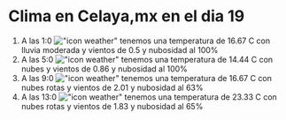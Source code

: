 # Clima en Celaya,mx en el dia 19

1. A las 1:0 !["icon weather"](http://openweathermap.org/img/w/10n.png) tenemos una temperatura de 16.67 C con lluvia moderada y  vientos de 0.5 y nubosidad al 100%
1. A las 5:0 !["icon weather"](http://openweathermap.org/img/w/04n.png) tenemos una temperatura de 14.44 C con nubes y  vientos de 0.86 y nubosidad al 100%
1. A las 9:0 !["icon weather"](http://openweathermap.org/img/w/04d.png) tenemos una temperatura de 16.67 C con nubes rotas y  vientos de 2.01 y nubosidad al 63%
1. A las 13:0 !["icon weather"](http://openweathermap.org/img/w/04d.png) tenemos una temperatura de 23.33 C con nubes rotas y  vientos de 1.83 y nubosidad al 65%
